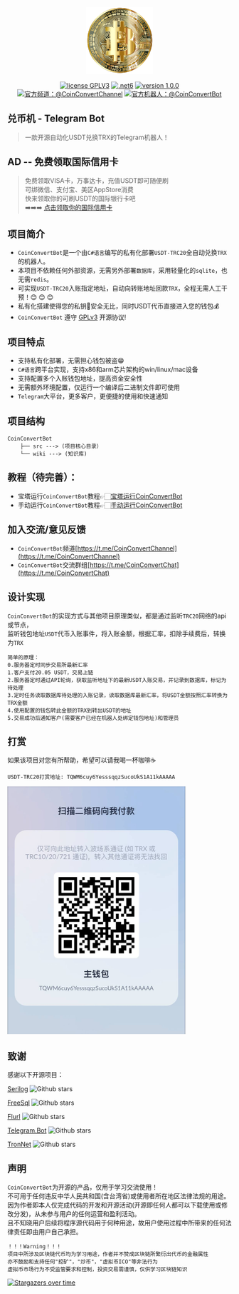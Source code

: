 <p align="center"><img src="wiki/imgs/logo.png" width="150"></p>

<p align="center">
<a href="https://www.gnu.org/licenses/gpl-3.0.html"><img src="https://img.shields.io/badge/license-GPLV3-blue" alt="license GPLV3"></a>
<a href="https://www.php.net/releases/7_4_0.php"><img src="https://img.shields.io/badge/.NET-6-orange" alt=".net6"></a>
<a href="https://github.com/assimon/dujiaoka/releases/tag/1.0.0"><img src="https://img.shields.io/badge/version-1.0.0-red" alt="version 1.0.0"></a>
<a href="https://t.me/CoinConvertChannel"><img src="https://img.shields.io/badge/官方频道-@CoinConvertChannel-blue" alt="官方频道：@CoinConvertChannel"></a>
<a href="https://t.me/CoinConvertBot"><img src="https://img.shields.io/badge/官方Bot-@CoinConvertBot-blue" alt="官方机器人：@CoinConvertBot"></a>
</p>

## 兑币机 - Telegram Bot

>一款开源自动化USDT兑换TRX的Telegram机器人！

## AD -- 免费领取国际信用卡
>免费领取VISA卡，万事达卡，充值USDT即可随便刷  
可绑微信、支付宝、美区AppStore消费  
快来领取你的可刷USDT的国际银行卡吧   
➡️➡️➡️ [点击领取你的国际信用卡](https://depay.depay.one/web-app/register-h5?invitCode=949656&lang=zh-cn)

## 项目简介
- `CoinConvertBot`是一个由`C#语言`编写的私有化部署`USDT-TRC20`全自动兑换`TRX`的机器人。     
- 本项目不依赖任何外部资源，无需另外部署`数据库`，采用轻量化的`sqlite`，也无需`redis`。
- 可实现`USDT-TRC20`入账指定地址，自动向转账地址回款`TRX`，全程无需人工干预！😊 😊 😊
- 私有化搭建使得您的私钥🔑安全无比，同时USDT代币直接进入您的钱包💰
- `CoinConvertBot` 遵守 [GPLv3](https://www.gnu.org/licenses/gpl-3.0.html) 开源协议!

## 项目特点
- 支持私有化部署，无需担心钱包被盗😁
- `C#语言`跨平台实现，支持x86和arm芯片架构的win/linux/mac设备
- 支持配置多个入账钱包地址，提高资金安全性
- 无需额外环境配置，仅运行一个编译后二进制文件即可使用
- `Telegram`大平台，更多客户，更便捷的使用和快速通知

## 项目结构
```
CoinConvertBot
    ├── src ---> (项目核心目录）
    └── wiki ---> (知识库)
```

## 教程（待完善）：
- 宝塔运行`CoinConvertBot`教程👉🏻[宝塔运行CoinConvertBot](wiki/BT_RUN.md)
- 手动运行`CoinConvertBot`教程👉🏻[手动运行CoinConvertBot](wiki/manual_RUN.md)


## 加入交流/意见反馈
- `CoinConvertBot`频道[https://t.me/CoinConvertChannel](https://t.me/CoinConvertChannel)
- `CoinConvertBot`交流群组[https://t.me/CoinConvertChat](https://t.me/CoinConvertChat)

## 设计实现
`CoinConvertBot`的实现方式与其他项目原理类似，都是通过监听`TRC20`网络的api或节点，      
监听钱包地址`USDT`代币入账事件，将入账金额，根据汇率，扣除手续费后，转换为`TRX`
```
简单的原理：
0.服务器定时同步交易所最新汇率
1.客户支付20.05 USDT，交易上链
2.服务器定时通过API轮询，获取监听地址下的最新USDT入账交易，并记录到数据库，标记为待处理
3.定时任务读取数据库待处理的入账记录，读取数据库最新汇率，将USDT金额按照汇率转换为TRX金额
4.使用配置的钱包转此金额的TRX到转出USDT的地址
5.交易成功后通知客户(需要客户已经在机器人处绑定钱包地址)和管理员
```

## 打赏
如果该项目对您有所帮助，希望可以请我喝一杯咖啡☕️
```
USDT-TRC20打赏地址: TQWM6cuy6YesssqqzSucoUkS1A11kAAAAA
```
<img src="wiki/imgs/usdt_thanks.jpg" width = "400" alt="usdt扫码打赏"/>

## 致谢
感谢以下开源项目：

[Serilog](https://github.com/serilog/serilog) ![Github stars](https://img.shields.io/github/stars/serilog/serilog?style=social)

[FreeSql](https://github.com/dotnetcore/FreeSql) ![Github stars](https://img.shields.io/github/stars/dotnetcore/FreeSql?style=social)

[Flurl](https://github.com/tmenier/Flurl) ![Github stars](https://img.shields.io/github/stars/tmenier/Flurl?style=social)

[Telegram.Bot](https://github.com/TelegramBots/Telegram.Bot) ![Github stars](https://img.shields.io/github/stars/TelegramBots/Telegram.Bot?style=social)

[TronNet](https://github.com/stoway/TronNet) ![Github stars](https://img.shields.io/github/stars/stoway/TronNet?style=social)

## 声明
`CoinConvertBot`为开源的产品，仅用于学习交流使用！       
不可用于任何违反中华人民共和国(含台湾省)或使用者所在地区法律法规的用途。           
因为作者即本人仅完成代码的开发和开源活动(开源即任何人都可以下载使用或修改分发)，从未参与用户的任何运营和盈利活动。       
且不知晓用户后续将程序源代码用于何种用途，故用户使用过程中所带来的任何法律责任即由用户自己承担。            
```
！！！Warning！！！
项目中所涉及区块链代币均为学习用途，作者并不赞成区块链所繁衍出代币的金融属性
亦不鼓励和支持任何"挖矿"，"炒币"，"虚拟币ICO"等非法行为
虚拟币市场行为不受监管要求和控制，投资交易需谨慎，仅供学习区块链知识
```
[![Stargazers over time](https://starchart.cc/LightCountry/CoinConvertBot.svg)](https://starchart.cc/LightCountry/CoinConvertBot)
